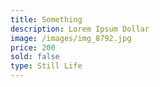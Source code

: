 ```yaml
---
title: Something
description: Lorem Ipsum Dollar
image: /images/img_8792.jpg
price: 200
sold: false
type: Still Life
---
```

